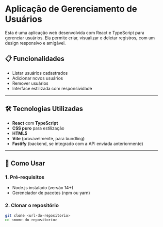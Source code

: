 # Aplicação de Gerenciamento de Usuários

Esta é uma aplicação web desenvolvida com React e TypeScript para gerenciar usuários. Ela permite criar, visualizar e deletar registros, com um design responsivo e amigável.

## 📋 Funcionalidades

- Listar usuários cadastrados
- Adicionar novos usuários
- Remover usuários
- Interface estilizada com responsividade

---

## 🛠️ Tecnologias Utilizadas

- **React** com **TypeScript**
- **CSS puro** para estilização
- **HTML5**
- **Vite** (provavelmente, para bundling)
- **Fastify** (backend, se integrado com a API enviada anteriormente)

---

## 🚀 Como Usar

### 1. Pré-requisitos

- Node.js instalado (versão 14+)
- Gerenciador de pacotes (npm ou yarn)

### 2. Clonar o repositório

```bash
git clone <url-do-repositorio>
cd <nome-do-repositorio>
```

